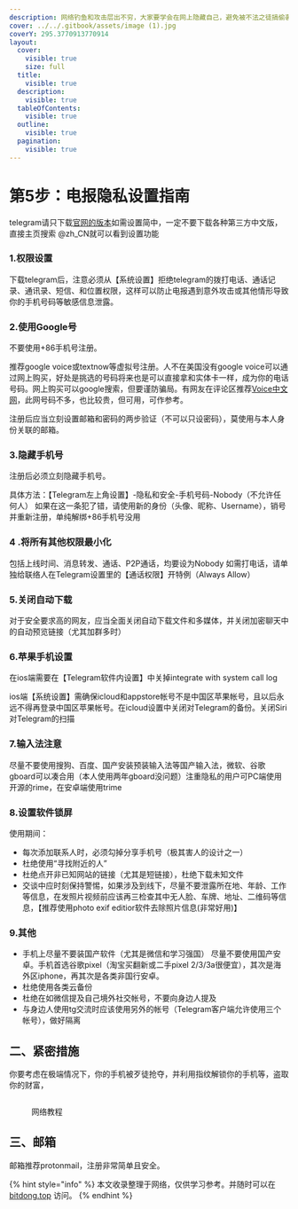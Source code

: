 ```yaml
---
description: 网络钓鱼和攻击层出不穷，大家要学会在网上隐藏自己，避免被不法之徒搞偷袭。
cover: ../../.gitbook/assets/image (1).jpg
coverY: 295.3770913770914
layout:
  cover:
    visible: true
    size: full
  title:
    visible: true
  description:
    visible: true
  tableOfContents:
    visible: true
  outline:
    visible: true
  pagination:
    visible: true
---
```


# 第5步：电报隐私设置指南

telegram请只下载[官网的版本](https://telegram.org/)如需设置简中，一定不要下载各种第三方中文版，直接主页搜索 @zh\_CN就可以看到设置功能

### 1.权限设置 <a href="#id-1.-quan-xian-she-zhi" id="id-1.-quan-xian-she-zhi"></a>

下载telegram后，注意必须从【系统设置】拒绝telegram的拨打电话、通话记录、通讯录、短信、和位置权限，这样可以防止电报遇到意外攻击或其他情形导致你的手机号码等敏感信息泄露。

### 2.使用Google号 <a href="#id-2.-shi-yong-google-hao" id="id-2.-shi-yong-google-hao"></a>

不要使用+86手机号注册。

推荐google voice或textnow等虚拟号注册。人不在美国没有google voice可以通过网上购买，好处是挑选的号码将来也是可以直接拿和实体卡一样，成为你的电话号码。网上购买可以google搜索，但要谨防骗局。有网友在评论区推荐[Voice中文网](https://www.googlevoice.cn/)，此网号码不多，也比较贵，但可用，可作参考。

注册后应当立刻设置邮箱和密码的两步验证（不可以只设密码），莫使用与本人身份关联的邮箱。

### 3.隐藏手机号 <a href="#id-3.-yin-cang-shou-ji-hao" id="id-3.-yin-cang-shou-ji-hao"></a>

注册后必须立刻隐藏手机号。

具体方法：【Telegram左上角设置】-隐私和安全-手机号码-Nobody（不允许任何人） 如果在这一条犯了错，请使用新的身份（头像、昵称、Username），销号并重新注册，单纯解绑+86手机号没用

### 4 .将所有其他权限最小化 <a href="#id-4-.-jiang-suo-you-qi-ta-quan-xian-zui-xiao-hua" id="id-4-.-jiang-suo-you-qi-ta-quan-xian-zui-xiao-hua"></a>

包括上线时间、消息转发、通话、P2P通话，均要设为Nobody 如需打电话，请单独给联络人在Telegram设置里的【通话权限】开特例（Always Allow）

### 5.关闭自动下载 <a href="#id-5.-guan-bi-zi-dong-xia-zai" id="id-5.-guan-bi-zi-dong-xia-zai"></a>

对于安全要求高的网友，应当全面关闭自动下载文件和多媒体，并关闭加密聊天中的自动预览链接（尤其加群多时）

### 6.苹果手机设置 <a href="#id-6.-ping-guo-shou-ji-she-zhi" id="id-6.-ping-guo-shou-ji-she-zhi"></a>

在ios端需要在【Telegram软件内设置】中关掉integrate with system call log

ios端【系统设置】需确保icloud和appstore帐号不是中国区苹果帐号，且以后永远不得再登录中国区苹果帐号。在icloud设置中关闭对Telegram的备份。关闭Siri对Telegram的扫描

### 7.输入法注意 <a href="#id-7.-shu-ru-fa-zhu-yi" id="id-7.-shu-ru-fa-zhu-yi"></a>

尽量不要使用搜狗、百度、国产安装预装输入法等国产输入法，微软、谷歌gboard可以凑合用（本人使用两年gboard没问题）注重隐私的用户可PC端使用开源的rime，在安卓端使用trime

### 8.设置软件锁屏 <a href="#id-8.-she-zhi-ruan-jian-suo-ping" id="id-8.-she-zhi-ruan-jian-suo-ping"></a>

使用期间：

* 每次添加联系人时，必须勾掉分享手机号（极其害人的设计之一）
* 杜绝使用“寻找附近的人”
* 杜绝点开非已知网站的链接（尤其是短链接），杜绝下载未知文件
* 交谈中应时刻保持警惕，如果涉及到线下，尽量不要泄露所在地、年龄、工作等信息，在发照片视频前应该再三检查其中无人脸、车牌、地址、二维码等信息，【推荐使用photo exif editior软件去除照片信息(非常好用)】

### 9.其他 <a href="#id-9.-qi-ta" id="id-9.-qi-ta"></a>

* 手机上尽量不要装国产软件（尤其是微信和学习强国） 尽量不要使用国产安卓。手机首选谷歌pixel（淘宝买翻新或二手pixel 2/3/3a很便宜），其次是海外区iphone，再其次是各类非国行安卓。
* 杜绝使用各类云备份
* 杜绝在如微信提及自己境外社交帐号，不要向身边人提及
* 与身边人使用tg交流时应该使用另外的帐号（Telegram客户端允许使用三个帐号），做好隔离

## 二、紧密措施 <a href="#er-jin-mi-cuo-shi" id="er-jin-mi-cuo-shi"></a>

你要考虑在极端情况下，你的手机被歹徒抢夺，并利用指纹解锁你的手机等，盗取你的财富，

<figure><img src="https://btcdayu.gitbook.io/~gitbook/image?url=https:%2F%2F1896207398-files.gitbook.io%2F%7E%2Ffiles%2Fv0%2Fb%2Fgitbook-x-prod.appspot.com%2Fo%2Fspaces%252FkndOd8yXPMu5IiCOU8TW%252Fuploads%252F02MT3YLnsLQhqN54TkMf%252Fimage.png%3Falt=media%26token=1456a097-2752-4e8c-8026-db21addcd15e&#x26;width=768&#x26;dpr=4&#x26;quality=100&#x26;sign=2dbc15f47c70e910b1301cf8b94889adf1e29d9413a30337ece00f4b05d17c87" alt=""><figcaption><p>网络教程</p></figcaption></figure>

## 三、邮箱 <a href="#san-you-xiang" id="san-you-xiang"></a>

邮箱推荐protonmail，注册非常简单且安全。

{% hint style="info" %}
本文收录整理于网络，仅供学习参考。并随时可以在[bitdong.top](../tou-zi-dao-hang.md) 访问。
{% endhint %}
